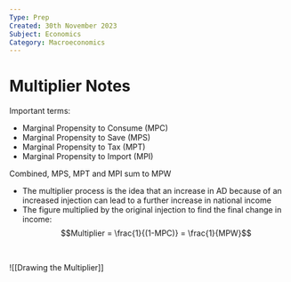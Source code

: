 ```yaml
---
Type: Prep
Created: 30th November 2023
Subject: Economics
Category: Macroeconomics
---
```


# Multiplier Notes

Important terms:
- Marginal Propensity to Consume (MPC)
- Marginal Propensity to Save (MPS)
- Marginal Propensity to Tax (MPT)
- Marginal Propensity to Import (MPI)

Combined, MPS, MPT and MPI sum to MPW
</br>

- The multiplier process is the idea that an increase in AD because of an increased injection can lead to a further increase in national income
- The figure multiplied by the original injection to find the final change in income: $$Multiplier = \frac{1}{(1-MPC)} = \frac{1}{MPW}$$
</br>

![[Drawing the Multiplier]]
